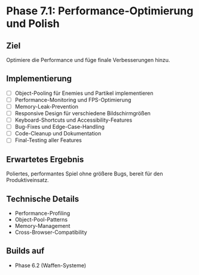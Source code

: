 # Phase 7.1: Performance-Optimierung und Polish

## Ziel
Optimiere die Performance und füge finale Verbesserungen hinzu.

## Implementierung

- [ ] Object-Pooling für Enemies und Partikel implementieren
- [ ] Performance-Monitoring und FPS-Optimierung
- [ ] Memory-Leak-Prevention
- [ ] Responsive Design für verschiedene Bildschirmgrößen
- [ ] Keyboard-Shortcuts und Accessibility-Features
- [ ] Bug-Fixes und Edge-Case-Handling
- [ ] Code-Cleanup und Dokumentation
- [ ] Final-Testing aller Features

## Erwartetes Ergebnis
Poliertes, performantes Spiel ohne größere Bugs, bereit für den Produktiveinsatz.

## Technische Details
- Performance-Profiling
- Object-Pool-Patterns
- Memory-Management
- Cross-Browser-Compatibility

## Builds auf
- Phase 6.2 (Waffen-Systeme)



